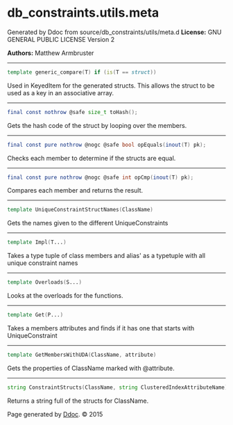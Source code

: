 # db_constraints.utils.meta
Generated by Ddoc from source/db_constraints/utils/meta.d
**License:**
GNU GENERAL PUBLIC LICENSE Version 2

**Authors:**
Matthew Armbruster

***
```d
template generic_compare(T) if (is(T == struct))
```

Used in KeyedItem for the generated structs.
This allows the struct to be used as a key
in an associative array.

***
```d
final const nothrow @safe size_t toHash();

```

Gets the hash code of the struct by looping over the members.


***
```d
final const pure nothrow @nogc @safe bool opEquals(inout(T) pk);

```

Checks each member to determine if the structs are equal.


***
```d
final const pure nothrow @nogc @safe int opCmp(inout(T) pk);

```

Compares each member and returns the result.




***
```d
template UniqueConstraintStructNames(ClassName)
```

Gets the names given to the different UniqueConstraints

***
```d
template Impl(T...)
```

Takes a type tuple of class members and alias' as a typetuple with all unique constraint names


***
```d
template Overloads(S...)
```

Looks at the overloads for the functions.


***
```d
template Get(P...)
```

Takes a members attributes and finds if it has one that starts with UniqueConstraint




***
```d
template GetMembersWithUDA(ClassName, attribute)
```

Gets the properties of ClassName marked with @attribute.


***
```d
string ConstraintStructs(ClassName, string ClusteredIndexAttributeName)();

```

Returns a string full of the structs for ClassName.




Page generated by [Ddoc](http://dlang.org/ddoc.html). :copyright: 2015


